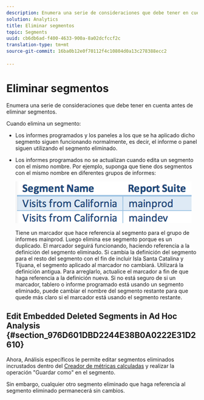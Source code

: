 ```yaml
---
description: Enumera una serie de consideraciones que debe tener en cuenta antes de eliminar segmentos.
solution: Analytics
title: Eliminar segmentos
topic: Segments
uuid: cb6db6ad-f400-4633-900a-8a02dcfccf2c
translation-type: tm+mt
source-git-commit: 16ba0b12e0f70112f4c10804d0a13c278388ecc2

---
```



# Eliminar segmentos

Enumera una serie de consideraciones que debe tener en cuenta antes de eliminar segmentos.

Cuando elimina un segmento:

* Los informes programados y los paneles a los que se ha aplicado dicho segmento siguen funcionando normalmente, es decir, el informe o panel siguen utilizando el segmento eliminado.
* Los informes programados no se actualizan cuando edita un segmento con el mismo nombre. Por ejemplo, suponga que tiene dos segmentos con el mismo nombre en diferentes grupos de informes:

   ![](assets/duplicate_seg_names.png)

   Tiene un marcador que hace referencia al segmento para el grupo de informes mainprod. Luego elimina ese segmento porque es un duplicado. El marcador seguirá funcionando, haciendo referencia a la definición del segmento eliminado. Si cambia la definición del segmento para el resto del segmento con el fin de incluir Isla Santa Catalina y Tijuana, el segmento aplicado al marcador no cambiará. Utilizará la definición antigua. Para arreglarlo, actualice el marcador a fin de que haga referencia a la definición nueva. Si no está seguro de si un marcador, tablero o informe programado está usando un segmento eliminado, puede cambiar el nombre del segmento restante para que quede más claro si el marcador está usando el segmento restante.

## Edit Embedded Deleted Segments in Ad Hoc Analysis {#section_976D601DBD2244E38B0A0222E31D2610}

Ahora, Análisis específicos le permite editar segmentos eliminados incrustados dentro del [Creador de métricas calculadas](https://marketing.adobe.com/resources/help/en_US/analytics/calcmetrics/) y realizar la operación "Guardar como" en el segmento.

Sin embargo, cualquier otro segmento eliminado que haga referencia al segmento eliminado permanecerá sin cambios.
